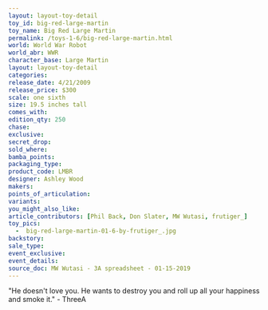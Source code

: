 ```yaml
---
layout: layout-toy-detail 
toy_id: big-red-large-martin
toy_name: Big Red Large Martin
permalink: /toys-1-6/big-red-large-martin.html
world: World War Robot
world_abr: WWR
character_base: Large Martin
layout: layout-toy-detail
categories: 
release_date: 4/21/2009
release_price: $300 
scale: one sixth
size: 19.5 inches tall
comes_with: 
edition_qty: 250
chase: 
exclusive: 
secret_drop: 
sold_where: 
bamba_points: 
packaging_type: 
product_code: LMBR
designer: Ashley Wood
makers: 
points_of_articulation: 
variants: 
you_might_also_like: 
article_contributors: [Phil Back, Don Slater, MW Wutasi, frutiger_]
toy_pics: 
  -  big-red-large-martin-01-6-by-frutiger_.jpg
backstory: 
sale_type: 
event_exclusive: 
event_details: 
source_doc: MW Wutasi - 3A spreadsheet - 01-15-2019
---
```

"He doesn't love you. He wants to destroy you and roll up all your happiness and smoke it." - ThreeA